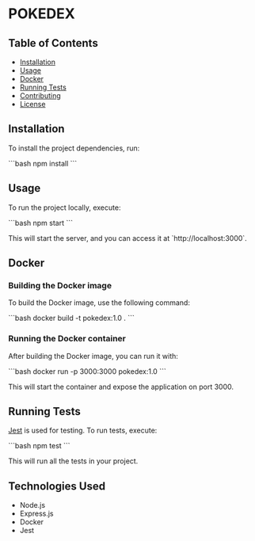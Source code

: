 # POKEDEX

## Table of Contents

- [Installation](#installation)
- [Usage](#usage)
- [Docker](#docker)
- [Running Tests](#running-tests)
- [Contributing](#contributing)
- [License](#license)

## Installation

To install the project dependencies, run:

\`\`\`bash
npm install
\`\`\`

## Usage

To run the project locally, execute:

\`\`\`bash
npm start
\`\`\`

This will start the server, and you can access it at \`http://localhost:3000\`.

## Docker

### Building the Docker image

To build the Docker image, use the following command:

\`\`\`bash
docker build -t pokedex:1.0 .
\`\`\`

### Running the Docker container

After building the Docker image, you can run it with:

\`\`\`bash
docker run -p 3000:3000 pokedex:1.0
\`\`\`

This will start the container and expose the application on port 3000.

## Running Tests

[Jest](https://jestjs.io/) is used for testing. To run tests, execute:

\`\`\`bash
npm test
\`\`\`

This will run all the tests in your project.

## Technologies Used

- Node.js
- Express.js
- Docker
- Jest

